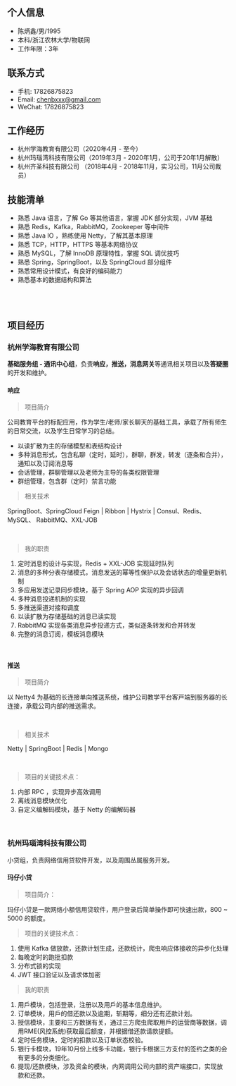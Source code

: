 ## 个人信息

 - 陈炳鑫/男/1995
 - 本科/浙江农林大学/物联网
 - 工作年限：3年

## 联系方式

- 手机: 17826875823
- Email: chenbxxx@gmail.com
- WeChat: 17826875823

## 工作经历

- 杭州学海教育有限公司（2020年4月 - 至今）
- 杭州玛瑙湾科技有限公司（2019年3月 - 2020年1月，公司于20年1月解散）
- 杭州齐圣科技有限公司 （2018年4月 - 2018年11月，实习公司，11月公司裁员）

## 技能清单

- 熟悉 Java 语言，了解 Go 等其他语言，掌握 JDK 部分实现，JVM 基础
- 熟悉 Redis，Kafka，RabbitMQ，Zookeeper 等中间件 
- 熟悉 Java IO ，熟练使用 Netty，了解其基本原理 
- 熟悉 TCP，HTTP，HTTPS 等基本⽹络协议 
- 熟悉 MySQL，了解 InnoDB 原理特性，掌握 SQL 调优技巧 
- 熟悉 Spring，SpringBoot，以及 SpringCloud 部分组件 
- 熟悉常用设计模式，有良好的编码能力
- 熟悉基本的数据结构和算法

<br>

<br>

## 项目经历

### 杭州学海教育有限公司

**基础服务组 - 通讯中⼼组**，负责**响应，推送，消息⽹关**等通讯相关项⽬以及**答疑圈**的开发和维护。

#### 响应

> 项目简介

公司教育平台的标配应⽤，作为学⽣/⽼师/家⻓聊天的基础⼯具，承载了所有师⽣的⽇常交流，以及学生日常学习的总结。

- 以读扩散为主的存储模型和表结构设计
- 多种消息形式，包含私聊（定时，延时），群聊，群发，转发（逐条和合并），通知以及订阅消息等
- 会话管理，群聊管理以及⽼师为主导的各类权限管理
-  群组管理，包含群（定时）禁⾔功能

> 相关技术

 SpringBoot、SpringCloud Feign | Ribbon | Hystrix | Consul、Redis、MySQL、 RabbitMQ、XXL-JOB

<br>

> 我的职责

1. 定时消息的设计与实现，Redis + XXL-JOB 实现延时队列 
2. 消息的多种分表存储模式，消息发送的幂等性保护以及会话状态的增量更新机制
3. 多应⽤发送记录同步模块，基于 Spring AOP 实现的异步回调 
4. 多种消息投递机制的实现 
5. 多推送渠道对接和调度
6.  以读扩散为存储基础的消息已读实现 
7.  RabbitMQ 实现各类消息异步投递⽅式，类似逐条转发和合并转发
8. 完整的消息订阅，模板消息模块

<br>

#### 推送

> 项⽬简介

以 Netty4 为基础的⻓连接单向推送系统，维护公司教学平台客⼾端到服务器的⻓连接，承载公司内部的推送需求。

<br>

> 相关技术

Netty |  SpringBoot |  Redis |  Mongo

<br>

> 项⽬的关键技术点：
1. 内部 RPC ，实现异步⾼效调⽤
2. 离线消息模块优化
3. ⾃定义编解码模块，基于 Netty 的编解码器

<br>


### 杭州玛瑙湾科技有限公司 

小贷组，负责网络信用贷软件开发，以及周围丛属服务开发。

#### 玛仔小贷 

>  项目简介： 

玛仔小贷是一款网络小额信用贷软件，用户登录后简单操作即可快速出款，800 ~ 5000 的额度。

> 项目的关键技术点：

1. 使用 Kafka 做放款，还款计划生成，还款统计，爬虫响应体接收的异步化处理
2. 每晚定时的跑批扣款
3. 分布式锁的实现
4. JWT 接口验证以及请求体加密

> 我的职责

1. 用戶模块，包括登录，注册以及用戶的基本信息维护。
2. 订单模块，用戶的借还款以及逾期，斩期等，细分还有还款计划。
3. 授信模块，主要和三方数据有关，通过三方爬虫爬取用戶的运营商等数据，调用RME(⻛控系统)获取最后额度，并根据借还款请款提额。
4. 定时任务模块，定时的扣款以及订单状态校验。
5. 银行卡模块，19年10月份上线多卡功能，银行卡根据三方支付的签约之类的会有更多的分类细化。
6. 提现/还款模块，涉及资金的模块，内网调用公司内部的资产端接口，实现放款和还款。


